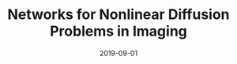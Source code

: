 ---
title: "Networks for Nonlinear Diffusion Problems in Imaging"
collection: publications
authors: 'S. Arridge and A. Hauptmann'
date: 2019-09-01
venue: Journal of Mathematical Imaging and Vision
paperurl: 'http://asHauptmann.github.io/files/2019_Arridge_JMIV.pdf'
paperlink: 'https://doi.org/10.1007/s10851-019-00901-3'
---